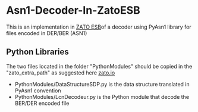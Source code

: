 # Asn1-Decoder-In-ZatoESB
This is an implementation in [ZATO ESB](https://zato.io)of a decoder using PyAsn1 library  for files encoded in DER/BER (ASN1) 

## Python Libraries
The two files located in the folder "PythonModules" should be copied in the "zato_extra_path" as suggested here [zato.io](https://zato.io/docs/admin/guide/enabling-extra-libs.html) 
 - PythonModules/DataStructureSDP.py is the data structure translated in PyAsn1 convention 
 - PythonModules/LcnDecodeur.py is the Python module that decode the BER/DER encoded file
